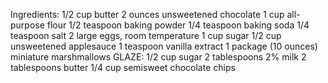 Ingredients: 
1/2 cup butter
2 ounces unsweetened chocolate
1 cup all-purpose flour
1/2 teaspoon baking powder
1/4 teaspoon baking soda
1/4 teaspoon salt
2 large eggs, room temperature
1 cup sugar
1/2 cup unsweetened applesauce
1 teaspoon vanilla extract
1 package (10 ounces) miniature marshmallows
GLAZE:
1/2 cup sugar
2 tablespoons 2% milk
2 tablespoons butter
1/4 cup semisweet chocolate chips